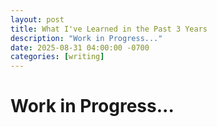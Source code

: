 ```yaml
---
layout: post
title: What I've Learned in the Past 3 Years
description: "Work in Progress..."
date: 2025-08-31 04:00:00 -0700
categories: [writing]
---
```


# Work in Progress...
